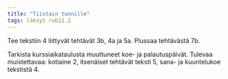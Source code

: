 ```yaml
---
title: "Tiistain tunnille"
tags: läksyt rub11.2
---
```


Tee tekstiin 4 liittyvät tehtävät 3b, 4a ja 5a. Plussaa tehtävästä 7b.

Tarkista kurssiaikataulusta muuttuneet koe- ja palautuspäivät. Tulevaa muistettavaa: kotiaine 2, itsenäiset tehtävät teksti 5, sana- ja kuuntelukoe tekstistä 4.